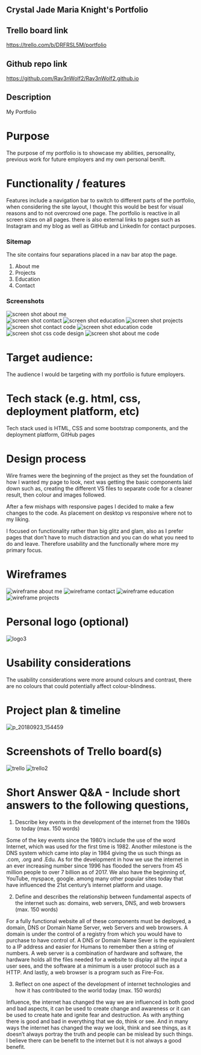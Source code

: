 ## Crystal Jade Maria Knight's Portfolio 

<!-- # Link to portfolio -->


## Trello board link 

https://trello.com/b/DRFRSL5M/portfolio

## Github repo link 
https://github.com/Rav3nWolf2/Rav3nWolf2.github.io


## Description
My Portfolio


# Purpose
The purpose of my portfolio is to showcase my abilities, personality, previous work for future employers and my own personal benift. 


# Functionality / features
Features include a navigation bar to switch to different parts of the portfolio, when considering the site layout, I thought this would be best for visual reasons and to not overcrowd one page.
The portfolio is reactive in all screen sizes on all pages. 
there is also external links to pages such as Instagram and my blog as well as GitHub and LinkedIn for contact purposes.


### Sitemap

The site contains four separations placed in a nav bar atop the page.

1. About me
2. Projects
3. Education
4. Contact
 



### Screenshots
![screen shot about me](https://user-images.githubusercontent.com/42673737/45924262-39e5b380-bf3f-11e8-91c4-3b31307d7ce1.PNG)   
![screen shot contact](https://user-images.githubusercontent.com/42673737/45924265-5eda2680-bf3f-11e8-8675-b44992192315.PNG)
![screen shot education](https://user-images.githubusercontent.com/42673737/45924270-7d402200-bf3f-11e8-8e15-e1c9fbd05dca.PNG)
![screen shot projects](https://user-images.githubusercontent.com/42673737/45924272-86c98a00-bf3f-11e8-9954-95fd18e6a380.PNG)   
![screen shot contact code](https://user-images.githubusercontent.com/42673737/45924264-54b82800-bf3f-11e8-86ce-9bc4e6cd9e71.PNG)
![screen shot education code](https://user-images.githubusercontent.com/42673737/45924268-731e2380-bf3f-11e8-8dc2-59bd0a84d64c.PNG)
![screen shot css code design](https://user-images.githubusercontent.com/42673737/45924267-68fc2500-bf3f-11e8-95bb-934682e3eeeb.PNG)
![screen shot about me code](https://user-images.githubusercontent.com/42673737/45924261-2a666a80-bf3f-11e8-902e-ccffd64dbc27.PNG)


# Target audience:
The audience I would be targeting with my portfolio is future employers.


# Tech stack (e.g. html, css, deployment platform, etc)
Tech stack used is HTML, CSS and some bootstrap components, and the deployment platform, GitHub pages


# Design process

Wire frames were the beginning of the project as they set the foundation of how I wanted my page to look, next was getting the basic components laid down such as, creating the different VS files to separate code for a cleaner result, then colour and images followed.

After a few mishaps with responsive pages I decided to make a few changes to the code. As placement on desktop vs responsive where not to my liking.

I focused on functionality rather than big glitz and glam, also as I prefer pages that don’t have to much distraction and you can do what you need to do and leave. Therefore usability and the functionally where more my primary focus.


#  Wireframes
![wireframe about me](https://user-images.githubusercontent.com/42673737/45924535-0bb7a200-bf46-11e8-8fa2-9126a75a7256.PNG)
![wireframe contact](https://user-images.githubusercontent.com/42673737/45924541-20943580-bf46-11e8-8b60-3e24a519432a.PNG)
![wireframe education](https://user-images.githubusercontent.com/42673737/45924544-2b4eca80-bf46-11e8-8ba6-cf5b89f3f6d5.PNG)
![wireframe projects](https://user-images.githubusercontent.com/42673737/45924546-330e6f00-bf46-11e8-8274-ef42ca20c332.PNG)


 


# Personal logo (optional)
![logo3](https://user-images.githubusercontent.com/42673737/45924342-0e63c880-bf41-11e8-9f65-7e495a9baab0.gif)



# Usability considerations

The usability considerations were more around colours and contrast, there are no colours that could potentially affect colour-blindness.



# Project plan & timeline
![p_20180923_154459](https://user-images.githubusercontent.com/42673737/45924625-41f62100-bf48-11e8-9597-ed2ea84f8eef.jpg)



# Screenshots of Trello board(s)
![trello](https://user-images.githubusercontent.com/42673737/45924317-76fe7580-bf40-11e8-87d2-5edf49cc0173.PNG)
![trello2](https://user-images.githubusercontent.com/42673737/45924319-85e52800-bf40-11e8-853b-57f6a6c197ff.PNG)



# Short Answer Q&A - Include short answers to the following questions,
1. Describe key events in the development of the internet from the 1980s to today (max. 150 words)

Some of the key events since the 1980’s include the use of the word Internet, which was used for the first time is 1982. Another milestone is the DNS system which came into play in 1984 giving the us such things as .com, .org and .Edu. 
As for the development in how we use the internet in an ever increasing number since 1996 has flooded the servers from 45 million people to over 7 billion as of 2017.
We also have the beginning of, YouTube, myspace, google. among many other popular sites today that have influenced the 21st century’s internet platform and usage.



2.  Define and describes the relationship between fundamental aspects of the internet such as: domains, web servers, DNS, and web browsers (max. 150 words)

For a fully functional website all of these components must be deployed, a domain, DNS or Domain Name Server, web Servers and web browsers. A domain is under the control of a registry from which you would have to purchase to have control of. A DNS or Domain Name Sever is the equivalent to a IP address and easier for Humans to remember then a string of numbers. A web server is a combination of hardware and software, the hardware holds all the files needed  for a website to display all the input a user sees, and the software at a minimum is a user protocol such as a HTTP. And lastly, a web browser is a program such as Fire-Fox. 

3.  Reflect on one aspect of the development of internet technologies and how it has contributed to the world today (max. 150 words)

Influence, the internet has changed the way we are influenced in both good and bad aspects, it can be used to create change and awareness or it can be used to create hate and ignite fear and destruction. As with anything there is good and bad in everything that we do, think or see. 
And in many ways the internet has changed the way we look, think and see things, as it doesn’t always portray the truth and people can be mislead by such things. I believe there can be benefit to the internet but it is not always a good benefit.
